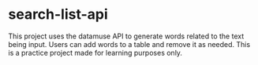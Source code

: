 # search-list-api
This project uses the datamuse API to generate words related to the text being input. Users can add words to a table and remove it as needed. This is a practice project made for learning purposes only.  
